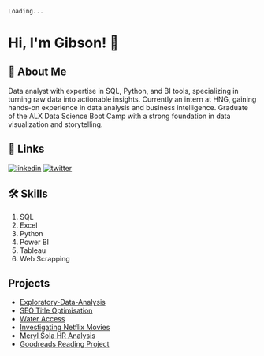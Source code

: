 ```sh
Loading...
```

# Hi, I'm Gibson! 👋


## 🚀 About Me
Data analyst with expertise in SQL, Python, and BI tools, specializing in turning raw data into actionable insights. Currently an intern at HNG, gaining hands-on experience in data analysis and business intelligence. Graduate of the ALX Data Science Boot Camp with a strong foundation in data visualization and storytelling.

## 🔗 Links
[![linkedin](https://img.shields.io/badge/linkedin-0A66C2?style=for-the-badge&logo=linkedin&logoColor=white)](https://www.linkedin.com/in/croweigibson/)
[![twitter](https://img.shields.io/badge/twitter-1DA1F2?style=for-the-badge&logo=twitter&logoColor=white)](https://twitter.com/CroweiGibson)


## 🛠 Skills
1. SQL
2. Excel
3. Python
4. Power BI
5. Tableau
6. Web Scrapping



## Projects
- [Exploratory-Data-Analysis](https://github.com/croweigibson/Exploratory-Data-Analysis)
- [SEO Title Optimisation](https://github.com/croweigibson/Optimising-E-Commerce-Product-Titles-for-SEO)
- [Water Access](https://github.com/croweigibson/Maji_Ndogo)
- [Investigating Netflix Movies](https://github.com/croweigibson/Investigating-Netflix-Movies)
- [Meryl Sola HR Analysis](https://github.com/croweigibson/Meryl-Sola-HR-Analysis)
- [Goodreads Reading Project](https://github.com/croweigibson/Goodreads-Reading-Project)

